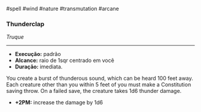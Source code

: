 #spell #wind #nature #transmutation #arcane
### Thunderclap
*Truque*
___
- **Execução:** padrão
- **Alcance:** raio de 1sqr centrado em você
- **Duração:** imediata.

You create a burst of thunderous sound, which can be heard 100 feet away.  
Each creature other than you within 5 feet of you must make a Constitution saving throw. On a failed save, the creature takes 1d6 thunder damage.  

- **+2PM:** increase the damage by 1d6
